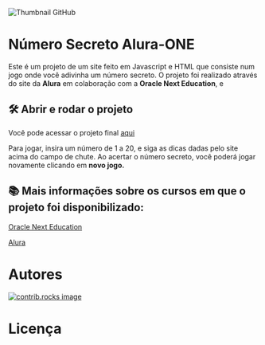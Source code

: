 ![Thumbnail GitHub](<img width="1000" height="500" alt="Programação-Projeto Número Secreto - G9 ONE" src="https://github.com/user-attachments/assets/1e1320ff-661a-4633-9a60-2eab3d78d794" />)
  
# Número Secreto Alura-ONE

Este é um projeto de um site feito em Javascript e HTML que consiste num jogo onde você adivinha um número secreto.
O projeto foi realizado através do site da **Alura** em colaboração com a **Oracle Next Education**, e 


## 🛠️ Abrir e rodar o projeto

Você pode acessar o projeto final [aqui](jogo-numero-secreto-js-hazel.vercel.app)

Para jogar, insira um número de 1 a 20, e siga as dicas dadas pelo site acima do campo de chute.
Ao acertar o número secreto, você poderá jogar novamente clicando em **novo jogo.**

## 📚 Mais informações sobre os cursos em que o projeto foi disponibilizado:

[Oracle Next Education](https://www.oracle.com/br/education/oracle-next-education/)

[Alura](https://www.alura.com.br/)

# Autores

<a href="https://github.com/nath-elle/jogo-numero-secreto-js/graphs/contributors">
  <img src="https://contrib.rocks/image?nath-elle/jogo-numero-secreto-js" alt="contrib.rocks image" />
</a>


# Licença

